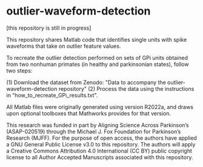# outlier-waveform-detection

[this repository is still in progress]

This repository shares Matlab code that identifies single units with spike waveforms that take on outlier feature values. 

To recreate the outlier detection performed on sets of GPi units obtained from two nonhuman primates (in healthy and parkinsonian states), follow two steps: 

(1) Download the dataset from Zenodo: "Data to accompany the outlier-waveform-detection repository"
(2) Process the data using the instructions in "how_to_recreate_GPi_results.txt".

All Matlab files were originally generated using version R2022a, and draws upon optional toolboxes that Mathworks provides for that version.

This research was funded in part by Aligning Science Across Parkinson’s (ASAP-020519) through the Michael J. Fox Foundation for Parkinson’s Research (MJFF). For the purpose of open access, the authors have applied a GNU General Public License v3.0 to this repository. The authors will apply a Creative Commons Attribution 4.0 International (CC BY) public copyright license to all Author Accepted Manuscripts associated with this repository.



